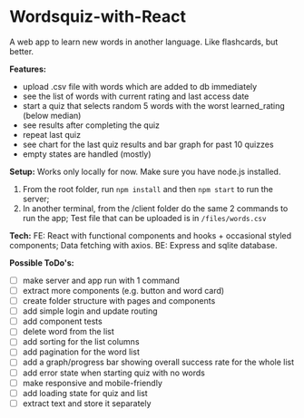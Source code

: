 # Wordsquiz-with-React
A web app to learn new words in another language. Like flashcards, but better.

**Features:**
- upload .csv file with words which are added to db immediately
- see the list of words with current rating and last access date
- start a quiz that selects random 5 words with the worst learned_rating (below median)
- see results after completing the quiz
- repeat last quiz
- see chart for the last quiz results and bar graph for past 10 quizzes
- empty states are handled (mostly)

**Setup:**
Works only locally for now. Make sure you have node.js installed.
1) From the root folder, run `npm install` and then `npm start` to run the server; 
2) In another terminal, from the /client folder do the same 2 commands to run the app; 
Test file that can be uploaded is in `/files/words.csv`

**Tech:**
FE: React with functional components and hooks + occasional styled components; Data fetching with axios.
BE: Express and sqlite database.

**Possible ToDo's:**
- [ ] make server and app run with 1 command
- [ ] extract more components (e.g. button and word card)
- [ ] create folder structure with pages and components
- [ ] add simple login and update routing
- [ ] add component tests
- [ ] delete word from the list
- [ ] add sorting for the list columns
- [ ] add pagination for the word list
- [ ] add a graph/progress bar showing overall success rate for the whole list
- [ ] add error state when starting quiz with no words
- [ ] make responsive and mobile-friendly
- [ ] add loading state for quiz and list
- [ ] extract text and store it separately
